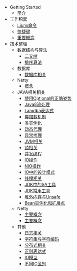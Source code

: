 - Getting Started
  - [简介](/)
- 工作积累
  - [Liunx命令](Linux命令.md)
  - [快捷键](快捷键.md)
  - [重要概念](重要概念.md)
- 技术整理
  - 数据结构与算法
    - [二叉树](技术整理/数据结构与算法/二叉树.md)
    - [排序算法](技术整理/数据结构与算法/排序算法.md)
  - 数据库
    - [数据库相关](技术整理/数据库/数据库相关.md)
  - Netty
    - [概念](技术整理/Netty/主要概念.md)
  - JAVA相关相关
    - [使用Optional的正确姿势](技术整理/JAVA相关/使用Optional的正确姿势.md)
    - [Java8流处理](技术整理/JAVA相关/Java8流处理.md)
    - [Lamdba表达式](技术整理/JAVA相关/Lamdba表达式.md)
    - [类加载机制](技术整理/JAVA相关/类加载机制.md)
    - [类实例化](技术整理/JAVA相关/类实例化.md)
    - [动态代理](技术整理/JAVA相关/动态代理.md)
    - [异常梳理](技术整理/JAVA相关/异常梳理.md)
    - [JVM相关](技术整理/JAVA相关/JVM相关.md)
    - [锁相关](技术整理/JAVA相关/锁相关.md)
    - [并发编程](技术整理/JAVA相关/并发编程.md)
    - [IO操作](技术整理/JAVA相关/IO操作.md)
    - [NIO操作](技术整理/JAVA相关/NIO.md)
    - [IO中的设计模式](技术整理/JAVA相关/IO中的设计模式.md)
    - [线程相关](技术整理/JAVA相关/多线程.md)
    - [JDK中的SA工具](技术整理/JAVA相关/JDK中的SA工具.md)
    - [JDK常用工具](技术整理/JAVA相关/JDK常用工具.md)
    - [堆外内存与Unsafe](技术整理/JAVA相关/堆外内存与Unsafe.md)
    - [Bean实例化和扩展点](技术整理/JAVA相关/SpringBean实例化和扩展点.md)
  - Netty
    - [主要概念](技术整理/Netty/主要概念.md)
    - [主要概念](技术整理/Netty/知识点.md)
  - 其他
    - [日志相关](技术整理/其他/日志相关.md)
    - [字符集与字符编码](技术整理/其他/字符集与字符编码.md)
    - [分布式相关](技术整理/其他/分布式概念.md)
    - [正则表达式](技术整理/其他/正则表达式.md)
    - [IO模型](技术整理/其他/IO模型.md)
    - [不同IO区别](技术整理/其他/不同IO区别.md)
